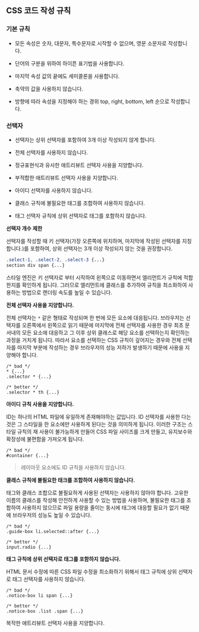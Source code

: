 ## CSS 코드 작성 규칙

### 기본 규칙

* 모든 속성은 숫자, 대문자, 특수문자로 시작할 수 없으며, 영문 소문자로 작성합니다.

* 단어의 구분을 위하여 하이픈 표기법을 사용합니다.

* 마지막 속성 값의 끝에도 세미콜론을 사용합니다.

* 축약의 값을 사용하지 않습니다.

* 방향에 따라 속성을 지정해야 하는 경위 top, right, bottom, left 순으로 작성합니다.


### 선택자



* 선택자는 상위 선택자를 포함하여 3개 이상 작성되지 않게 합니다.

* 전체 선택자를 사용하지 않습니다.

* 정규표현식과 유사한 애트리뷰트 선택자 사용을 지양합니다.

* 부적합한 애트리뷰트 선택자 사용을 지양합니다.
* 아이디 선택자를 사용하지 않습니다.

* 클래스 규칙에 불필요한 태그를 조합하여  사용하지 않습니다.

* 태그 선택자 규칙에 상위 선택자로 태그를 포함하지 않습니다.


**선택자 개수 제한**

선택자를 작성할 때 키 선택자\(가장 오른쪽에 위치하며, 마지막에 작성된 선택자를 지칭합니다.\)를 포함하여, 상위 선택자는 3개 이상 작성되지 않는 것을 권장합니다.

```css
.select-1, .select-2, .select-3 {...}
section div span {...}
```

스타일 엔진은 키 선택자로 부터 시작하여 왼쪽으로 이동하면서 엘리먼트가 규칙에 적합한지를 확인하게 됩니다. 그러므로 엘리먼트에 클래스를 추가하여 규칙을 최소화하여 사용하는 방법으로 랜더링 속도를 높일 수 있습니다.



**전체 선택자 사용을 지양합니다.**

전체 선택자는 `*` 같은 형태로 작성되며 한 번에 모든 요소에 대응됩니다. 브라우저는 선택자를 오른쪽에서 왼쪽으로 읽기 때문에 마지막에 전체 선택자를 사용한 경우 최초 문서내의 모든 요소에 대응하고 그 이후 상위 클래스로 해당 요소를 선택하는지 확인하는 과정을 거치게 됩니다. 따라서 요소를 선택하는 CSS 규칙이 깊어지는 경우와 전체 선택자를 마지막 부분에 작성하는 경우 브라우저의 성능 저하가 발생하기 때문에 사용을 지양해야 합니다.

```
/* bad */
* {...}
.selector * {...}

/* better */
.selector * th {...}
```

**아이디 규칙 사용을 지양합니다.**

ID는 하나의 HTML 파일에 유일하게 존재해야하는 값입니다. ID 선택자를 사용한 다는 것은 그 스타일을 한 요소에만 사용하게 된다는 것을 의미하게 됩니다. 이러한 구조는 스타일 규칙의 재 사용이 불가능하게 만들어 CSS 파일 사이즈를 크게 만들고, 유지보수와 확장성에 불편함을 가져오게 됩니다.

```
/* bad */
#container {...}
```

> 레이아웃 요소에도 ID 규칙을 사용하지 않습니다.

**클래스 규칙에 불필요한 태크를 조합하여 사용하지 않습니다.**

태그와 클래스 조합으로 불필요하게 사용된 선택자는 사용하지 않아야 합니다. 고유한 이름의 클래스를 작성해 안전하게 사용할 수 있는 방법을 사용하며, 불필요한 태그를 조합하여 사용하지 않으므로 파일 용량을 줄이는 동시에 태그에 대응할 필요가 없기 때문에 브라우저의 성능도 높일 수 있습니다.

```
/* bad */
.guide-box li.selected::after {...}

/* better */
input.radio {...}
```

**태그 규칙에 상위 선택자로 태그를 포함하지 않습니다.**

HTML 문서 수정에 따른 CSS 파일 수정을 최소화하기 위해서 태그 규칙에 상위 선택자로 태그 선택자를 사용하지 않습니다.

```
/* bad */
.notice-box li span {...}

/* better */
.notice-box .list .span {...}
```

복작한 애트리뷰트 선택자 사용을 지양합니다.

